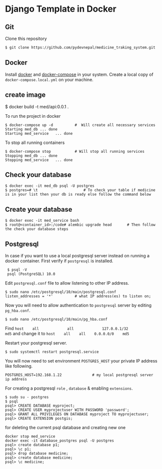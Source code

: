 # Django Template in Docker


## Git

Clone this repository
```sh
$ git clone https://github.com/pydevnepal/medicine_traking_system.git
```
## Docker
Install [docker](https://docs.docker.com/engine/install/) and [docker-compose](https://docs.docker.com/compose/install/) in your system.
Create a local copy of `docker-compose.local.yml` on your machine.


## create image
$ docker build -t med/api:0.0.1 .


To run the project in docker

    $ docker-compose up -d			#  Will create all necessary services
    Starting med_db ... done
    Starting med_service   ... done


To stop all running containers

    $ docker-compose stop			# Will stop all running services
    Stopping med_db ... done
    Stopping med_service   ... done

## Check your database


    $ docker exec -it med_db psql -U postgres
    $ postgres=# \t                     # To check your table if medicine is in your list then your db is ready else follow the command below

## Create your database

    $ docker exec -it med_service bash
    $ root@<container_id>:/code# alembic upgrade head       # Then follow the check your database steps


## Postgresql
In case if you want to use a local postgresql server instead on running a docker container.
First verify if `postgresql` is installed.

     $ psql -V
     psql (PostgreSQL) 10.0
Edit `postgresql.conf` file to allow listening to other IP address.

    $ sudo nano /etc/postgresql/10/main/postgresql.conf
    listen_addresses = '*'          # what IP address(es) to listen on;
Now you will need to allow authentication to `postgresql` server by editing `pg_hba.conf`.

    $ sudo nano /etc/postgresql/10/main/pg_hba.conf

Find `host    all             all             127.0.0.1/32            md5`  and change it to `host    all    all    0.0.0.0/0    md5`

Restart your postgresql server.

    $ sudo systemctl restart postgresql.service
You will now need to set environment `POSTGRES_HOST`  your private IP address like following.

    POSTGRES_HOST=192.168.1.22 				# my local postgresql server ip address

For creating a postgresql `role` , `database` & enabling `extensions`.

    $ sudo su - postgres
    $ psql
    psql> CREATE DATABASE myproject;
    psql> CREATE USER myprojectuser WITH PASSWORD 'password';
    psql> GRANT ALL PRIVILEGES ON DATABASE myproject TO myprojectuser;
    psql> CREATE EXTENSION postgis;

for deleting the current psql database and creating new one

    docker stop med_service
    docker exec -it database_postgres psql -U postgres
    psql> create database p1;
    psql> \c p1;
    psql> drop database medicine;
    psql> create database medicine;
    psql> \c medicine;


